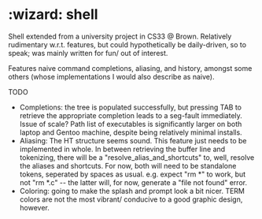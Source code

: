 # :wizard: shell

Shell extended from a university project in CS33 @ Brown.
Relatively rudimentary w.r.t. features, but could hypothetically 
be daily-driven, so to speak; was mainly written for fun/ out of interest.

Features naive command completions, aliasing, and history, amongst some 
others (whose implementations I would also describe as naive). 


TODO

- Completions: the tree is populated successfully, but pressing TAB to retrieve the appropriate
    completion leads to a seg-fault immediately. Issue of scale? Path list of executables is
    significantly larger on both laptop and Gentoo machine, despite being relatively minimal
    installs.
- Aliasing: The HT structure seems sound. This feature just needs to be implemented in whole.
    In between retrieving the buffer line and tokenizing, there will be a
    "resolve_alias_and_shortcuts" to, well, resolve the aliases and shortcuts. For now, both
    will need to be standalone tokens, seperated by spaces as usual.
    e.g. expect "rm *" to work, but not "rm *.c" -- the latter will, for now, generate a "file
    not found" error. 
 - Coloring: going to make the splash and prompt look a bit nicer. TERM colors are not the most
     vibrant/ conducive to a good graphic design, however.
